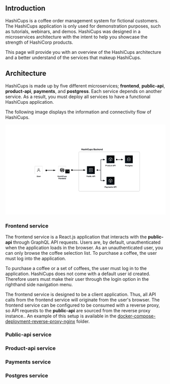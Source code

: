## Introduction 

HashiCups is a coffee order management system for fictional customers. 
The HashiCups application is only used for demonstration purposes, such as tutorials, webinars, and demos.
HashiCups was designed in a microservices architecture with the intent to help you showcase the strength of HashiCorp products.

This page will provide you with an overview of the HashiCups architecture and a better understand of the services that makeup HashiCups.


## Architecture

HashiCups is made up by five different microservices; **frontend**, **public-api**, **product-api**, **payments**, and **postgress**. 
Each service depends on another service. As a result, you must deploy all services to have a functional HashiCups application.

The following image displays the information and connectivity flow of HashiCups.

![Architecture](../public/img/architecture.png)


### Frontend service

The frontend service is a React.js application that interacts with the **public-api** through GraphQL API requests. Users are, by default, unauthenticated when the application loads in the browser.  As an unauthenticated user, you can only browse the coffee selection list. To purchase a coffee, the user must log into the application.

To purchase a coffee or a set of coffees, the user must log in to the application. HashiCups does not come with a default user id created. Therefore users must make their user through the login option in the righthand side navigation menu.

The frontend service is designed to be a client application. Thus, all API calls from the frontend service will originate from the user's browser. The frontend service can be configured to be consumed with a reverse proxy, so API requests to the **public-api** are sourced from the reverse proxy instance.. An example of this setup is available in the [docker-compose-deployment-reverse-proxy-nginx](../docker-compose-deployment-reverse-proxy-nginx/README.md) folder.

### Public-api service

### Product-api service

### Payments service

### Postgres service
